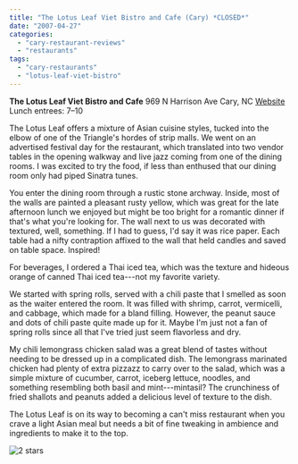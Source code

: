 ```yaml
---
title: "The Lotus Leaf Viet Bistro and Cafe (Cary) *CLOSED*"
date: "2007-04-27"
categories: 
  - "cary-restaurant-reviews"
  - "restaurants"
tags: 
  - "cary-restaurants"
  - "lotus-leaf-viet-bistro"
---
```


**The Lotus Leaf Viet Bistro and Cafe** 969 N Harrison Ave Cary, NC [Website](www.lotusleafcafe.com) Lunch entrees: $7–$10

The Lotus Leaf offers a mixture of Asian cuisine styles, tucked into the elbow of one of the Triangle's hordes of strip malls. We went on an advertised festival day for the restaurant, which translated into two vendor tables in the opening walkway and live jazz coming from one of the dining rooms. I was excited to try the food, if less than enthused that our dining room only had piped Sinatra tunes.

You enter the dining room through a rustic stone archway. Inside, most of the walls are painted a pleasant rusty yellow, which was great for the late afternoon lunch we enjoyed but might be too bright for a romantic dinner if that's what you're looking for. The wall next to us was decorated with textured, well, something. If I had to guess, I'd say it was rice paper. Each table had a nifty contraption affixed to the wall that held candles and saved on table space. Inspired!

For beverages, I ordered a Thai iced tea, which was the texture and hideous orange of canned Thai iced tea---not my favorite variety.

We started with spring rolls, served with a chili paste that I smelled as soon as the waiter entered the room. It was filled with shrimp, carrot, vermicelli, and cabbage, which made for a bland filling. However, the peanut sauce and dots of chili paste quite made up for it. Maybe I'm just not a fan of spring rolls since all that I've tried just seem flavorless and dry.

My chili lemongrass chicken salad was a great blend of tastes without needing to be dressed up in a complicated dish. The lemongrass marinated chicken had plenty of extra pizzazz to carry over to the salad, which was a simple mixture of cucumber, carrot, iceberg lettuce, noodles, and something resembling both basil and mint---mintasil? The crunchiness of fried shallots and peanuts added a delicious level of texture to the dish.

The Lotus Leaf is on its way to becoming a can't miss restaurant when you crave a light Asian meal but needs a bit of fine tweaking in ambience and ingredients to make it to the top.

![2 stars](http://s3.amazonaws.com/thegourmez-wpmedia/2009/02/rating_chicken11.gif "rating_chicken11")
